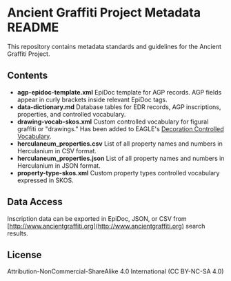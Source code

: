 # Ancient Graffiti Project Metadata README

This repository contains metadata standards and guidelines for the Ancient Graffiti Project. 


## Contents

* **agp-epidoc-template.xml**
EpiDoc template for AGP records. AGP fields appear in curly brackets inside relevant EpiDoc tags. 
* **data-dictionary.md**
Database tables for EDR records, AGP inscriptions, properties, and controlled vocabulary.
* **drawing-vocab-skos.xml**
Custom controlled vocabulary for figural graffiti or "drawings." Has been added to EAGLE's [Decoration Controlled Vocabulary](https://www.eagle-network.eu/resources/vocabularies/decor/).
* **herculaneum_properties.csv**
List of all property names and numbers in Herculanium in CSV format.
* **herculaneum_properties.json**
List of all property names and numbers in Herculanium in JSON format.
* **property-type-skos.xml**
Custom property types controlled vocabulary expressed in SKOS. 

## Data Access
Inscription data can be exported in EpiDoc, JSON, or CSV from [http://www.ancientgraffiti.org](http://www.ancientgraffiti.org) search results. 

## License 

Attribution-NonCommercial-ShareAlike 4.0 International (CC BY-NC-SA 4.0) 